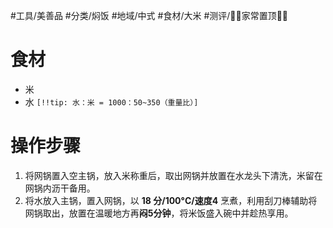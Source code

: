 #工具/美善品 
#分类/焖饭 
#地域/中式 
#食材/大米 
#测评/📌📌家常置顶📌📌

# 食材

- 米
- 水
`[!!tip: 水：米 = 1000：50~350（重量比）]`

# 操作步骤

1. 将网锅置入空主锅，放入米称重后，取出网锅并放置在水龙头下清洗，米留在网锅内沥干备用。
2. 将水放入主锅，置入网锅，以 **18 分/100°C/速度4** 烹煮，利用刮刀棒辅助将网锅取出，放置在温暖地方再**闷5分钟**，将米饭盛入碗中并趁热享用。